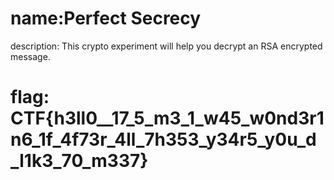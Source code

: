 # name:Perfect Secrecy
description: This crypto experiment will help you decrypt an RSA encrypted message.

# flag: CTF{h3ll0__17_5_m3_1_w45_w0nd3r1n6_1f_4f73r_4ll_7h353_y34r5_y0u_d_l1k3_70_m337}